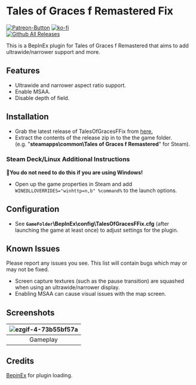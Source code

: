 ﻿# Tales of Graces f Remastered Fix
[![Patreon-Button](https://raw.githubusercontent.com/Lyall/TalesOfGracesFFix/refs/heads/master/.github/Patreon-Button.png)](https://www.patreon.com/Wintermance) 
[![ko-fi](https://ko-fi.com/img/githubbutton_sm.svg)](https://ko-fi.com/W7W01UAI9)<br />
[![Github All Releases](https://img.shields.io/github/downloads/Lyall/TalesOfGracesFFix/total.svg)](https://github.com/Lyall/TalesOfGracesFFix/releases)

This is a BepInEx plugin for Tales of Graces f Remastered that aims to add ultrawide/narrower support and more.

## Features
- Ultrawide and narrower aspect ratio support.
- Enable MSAA.
- Disable depth of field.

## Installation
- Grab the latest release of TalesOfGracesFFix from [here.](https://github.com/Lyall/TalesOfGracesFFix/releases)
- Extract the contents of the release zip in to the the game folder. <br />
(e.g. "**steamapps\common\Tales of Graces f Remastered**" for Steam).

### Steam Deck/Linux Additional Instructions
🚩**You do not need to do this if you are using Windows!**
- Open up the game properties in Steam and add `WINEDLLOVERRIDES="winhttp=n,b" %command%` to the launch options.

## Configuration
- See **`GameFolder`\BepInEx\config\TalesOfGracesFFix.cfg** (after launching the game at least once) to adjust settings for the plugin.

## Known Issues
Please report any issues you see.
This list will contain bugs which may or may not be fixed.

- Screen capture textures (such as the pause transition) are squashed when using an ultrawide/narrower display.
- Enabling MSAA can cause visual issues with the map screen.

## Screenshots

| ![ezgif-4-73b55bf57a](https://github.com/user-attachments/assets/27422730-2bd5-4eb1-9f92-caa8f6e7c9ea) |
|:--:|
| Gameplay |

## Credits
[BepinEx](https://github.com/BepInEx/BepInEx) for plugin loading.
